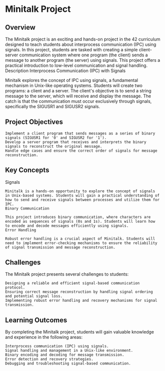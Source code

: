 <h1>Minitalk Project</h1>
<h2>Overview</h2>

The Minitalk project is an exciting and hands-on project in the 42 curriculum designed to teach students about interprocess communication (IPC) using signals. In this project, students are tasked with creating a simple client-server communication system where one program (the client) sends a message to another program (the server) using signals. This project offers a practical introduction to low-level communication and signal handling.
Description
Interprocess Communication (IPC) with Signals

Minitalk explores the concept of IPC using signals, a fundamental mechanism in Unix-like operating systems. Students will create two programs: a client and a server. The client's objective is to send a string message to the server, which will receive and display the message. The catch is that the communication must occur exclusively through signals, specifically the SIGUSR1 and SIGUSR2 signals.
<h2>Project Objectives</h2>

    Implement a client program that sends messages as a series of binary signals (SIGUSR1 for '0' and SIGUSR2 for '1').
    Develop a server program that receives and interprets the binary signals to reconstruct the original message.
    Handle edge cases and ensure the correct order of signals for message reconstruction.

<h2>Key Concepts</h2>
Signals

	Minitalk is a hands-on opportunity to explore the concept of signals in Unix-based systems. Students will gain a practical understanding of how to send and receive signals between processes and utilize them for IPC.
	Binary Communication

	This project introduces binary communication, where characters are encoded as sequences of signals (0s and 1s). Students will learn how to encode and decode messages efficiently using signals.
	Error Handling

	Robust error handling is a crucial aspect of Minitalk. Students will need to implement error-checking mechanisms to ensure the reliability of signal transmission and message reconstruction.
<h2>Challenges</h2>

The Minitalk project presents several challenges to students:

    Designing a reliable and efficient signal-based communication protocol.
    Ensuring correct message reconstruction by handling signal ordering and potential signal loss.
    Implementing robust error handling and recovery mechanisms for signal transmission.

<h2>Learning Outcomes</h2>

By completing the Minitalk project, students will gain valuable knowledge and experience in the following areas:

    Interprocess communication (IPC) using signals.
    Signal handling and management in a Unix-like environment.
    Binary encoding and decoding for message transmission.
    Error detection and recovery strategies.
    Debugging and troubleshooting signal-based communication.
